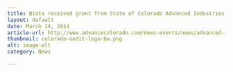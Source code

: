 ```yaml
---
title: Biota received grant from State of Colorado Advanced Industries program
layout: default
date: March 14, 2014
article-url: http://www.advancecolorado.com/news-events/news/advanced-industries-accelerator-program-awards-almost-2-million-colorado
thumbnail: colorado-oedit-logo-bw.png
alt: image-alt
category: News

---
```


